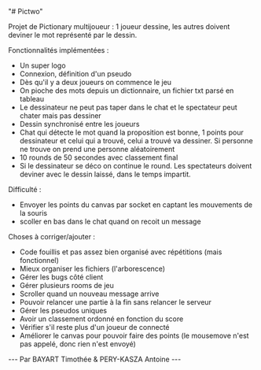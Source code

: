 "# Pictwo" 

Projet de Pictionary multijoueur :
1 joueur dessine, les autres doivent deviner le mot représenté par le dessin.

Fonctionnalités implémentées :
- Un super logo
- Connexion, définition d'un pseudo
- Dès qu'il y a deux joueurs on commence le jeu
- On pioche des mots depuis un dictionnaire, un fichier txt parsé en tableau
- Le dessinateur ne peut pas taper dans le chat et le spectateur peut chater mais pas dessiner
- Dessin synchronisé entre les joueurs
- Chat qui détecte le mot quand la proposition est bonne, 1 points pour dessinateur et celui qui a trouvé, celui a trouvé va dessiner. Si personne ne trouve on prend une personne aléatoirement
- 10 rounds de 50 secondes avec classement final
- Si le dessinateur se déco on continue le round. Les spectateurs doivent deviner avec le dessin laissé, dans le temps impartit.

Difficulté :
- Envoyer les points du canvas par socket en captant les mouvements de la souris
- scoller en bas dans le chat quand on recoit un message

Choses à corriger/ajouter :
- Code fouillis et pas assez bien organisé avec répétitions (mais fonctionnel)
- Mieux organiser les fichiers (l'arborescence)
- Gérer les bugs côté client
- Gérer plusieurs rooms de jeu
- Scroller quand un nouveau message arrive
- Pouvoir relancer une partie à la fin sans relancer le serveur
- Gérer les pseudos uniques
- Avoir un classement ordonné en fonction du score
- Vérifier s'il reste plus d'un joueur de connecté 
- Améliorer le canvas pour pouvoir faire des points (le mousemove n'est pas appelé, donc rien n'est envoyé)

--- Par BAYART Timothée & PERY-KASZA Antoine ---
